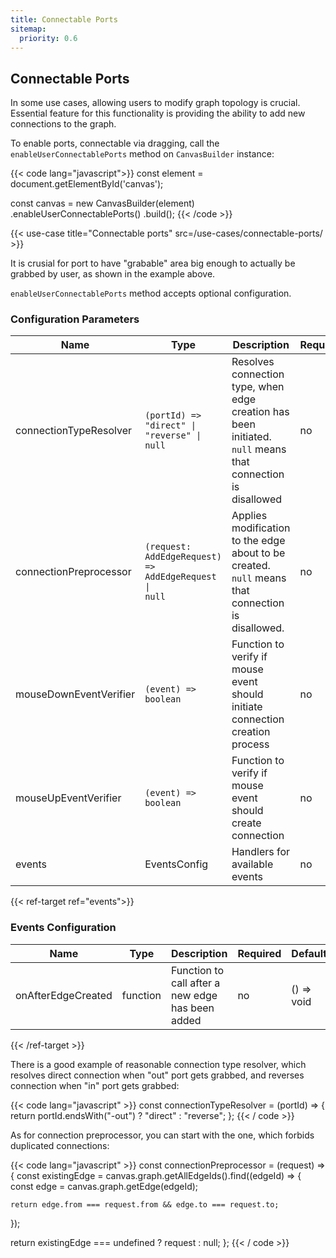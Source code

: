 ```yaml
---
title: Connectable Ports
sitemap:
  priority: 0.6
---
```


## Connectable Ports

In some use cases, allowing users to modify graph topology is crucial. Essential
feature for this functionality is providing the ability to add new connections to the graph.

To enable ports, connectable via dragging, call the `enableUserConnectablePorts` method on `CanvasBuilder` instance:

{{< code lang="javascript">}}
const element = document.getElementById('canvas');

const canvas = new CanvasBuilder(element)
  .enableUserConnectablePorts()
  .build();
{{< /code >}}

{{< use-case title="Connectable ports" src=/use-cases/connectable-ports/ >}}

It is crusial for port to have "grabable" area big enough to actually be grabbed by user, as shown in
the example above.

`enableUserConnectablePorts` method accepts optional configuration.

### Configuration Parameters

| Name                   | Type                                                             | Description                                                                                                            | Required | Default                                    |
|------------------------|------------------------------------------------------------------|------------------------------------------------------------------------------------------------------------------------|----------|--------------------------------------------|
| connectionTypeResolver | <code>(portId) => "direct" \| "reverse" \| null</code>           | Resolves connection type, when edge creation has been initiated. <code>null</code> means that connection is disallowed | no       | <code>() => "direct"</code>                |
| connectionPreprocessor | <code>(request: AddEdgeRequest) => AddEdgeRequest \| null</code> | Applies modification to the edge about to be created. <code>null</code> means that connection is disallowed.           | no       | <code>(request) => request</code>          |
| mouseDownEventVerifier | <code>(event) => boolean</code>                                  | Function to verify if mouse event should initiate connection creation process                                          | no       | <code>(event) => event.button === 0</code> |
| mouseUpEventVerifier   | <code>(event) => boolean</code>                                  | Function to verify if mouse event should create connection                                                             | no       | <code>(event) => event.button === 0</code> |
| events                 | <span data-ref="events">EventsConfig</span>                      | Handlers for available events                                                                                          | no       | <code>{}</code>                            |

{{< ref-target ref="events">}}

### Events Configuration

| Name               | Type     | Description                                      | Required | Default    |
|--------------------|----------|--------------------------------------------------|----------|------------|
| onAfterEdgeCreated | function | Function to call after a new edge has been added | no       | () => void |

{{< /ref-target >}}

There is a good example of reasonable connection type resolver, which resolves
direct connection when "out" port gets grabbed, and reverses connection when "in" port gets grabbed:

{{< code lang="javascript" >}}
const connectionTypeResolver = (portId) => {
  return portId.endsWith("-out") ? "direct" : "reverse";
};
{{< / code >}}

As for connection preprocessor, you can start with the one, which forbids
duplicated connections:

{{< code lang="javascript" >}}
const connectionPreprocessor = (request) => {
  const existingEdge = canvas.graph.getAllEdgeIds().find((edgeId) => {
    const edge = canvas.graph.getEdge(edgeId);

    return edge.from === request.from && edge.to === request.to;
  });

  return existingEdge === undefined ? request : null;
};
{{< / code >}}
